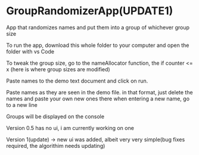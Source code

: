 # GroupRandomizerApp(UPDATE1)
App that randomizes names and put them into a group of whichever group size

To run the app, download this whole folder to your computer and open the folder with vs Code

To tweak the group size, go to the nameAllocator function, the if counter <= x (here is where group sizes are modified)

Paste names to the demo text document and click on run.

Paste names as they are seen in the demo file. in that format, just delete the names and paste your own new ones there
when entering a new name, go to a new line

Groups will be displayed on the console

Version 0.5 has no ui, i am currently working on one

Version 1(update) -> new ui was added, albeit very very simple(bug fixes required, the algorithim needs updating)
